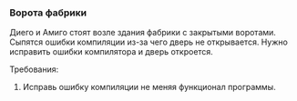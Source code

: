 
### Ворота фабрики

Диего и Амиго стоят возле здания фабрики с закрытыми воротами.
Сыпятся ошибки компиляции из-за чего дверь не открывается.
Нужно исправить ошибки компилятора и дверь откроется.


Требования:
1.	Исправь ошибку компиляции не меняя функционал программы.


